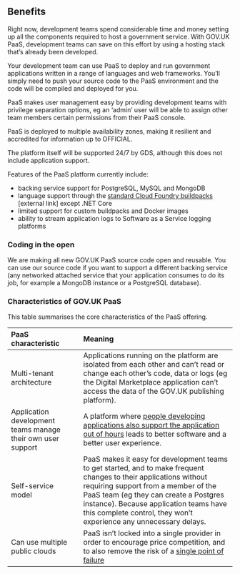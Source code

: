 ## Benefits

Right now, development teams spend considerable time and money setting up all the components required to host a government service. With GOV.UK PaaS, development teams can save on this effort by using a hosting stack that’s already been developed.

Your development team can use PaaS to deploy and run government applications written in a range of languages and web frameworks. You’ll simply need to push your source code to the PaaS environment and the code will be compiled and deployed for you.

PaaS makes user management easy by providing development teams with privilege separation options, eg an ‘admin’ user will be able to assign other team members certain permissions from their PaaS console.

PaaS is deployed to multiple availability zones, making it resilient and accredited for information up to OFFICIAL.

The platform itself will be supported 24/7 by GDS, although this does not include application support.

Features of the PaaS platform currently include:

*   backing service support for PostgreSQL, MySQL and MongoDB
*   language support through the [standard Cloud Foundry buildpacks](http://docs.cloudfoundry.org/buildpacks/) [external link] except .NET Core
*   limited support for custom buildpacks and Docker images
*   ability to stream application logs to Software as a Service logging platforms

### Coding in the open

We are making all new GOV.UK PaaS source code open and reusable. You can use our source code if you want to support a different backing service (any networked attached service that your application consumes to do its job, for example a MongoDB instance or a PostgreSQL database).

### Characteristics of GOV.UK PaaS
This table summarises the core characteristics of the PaaS offering.

|PaaS characteristic| Meaning|
|:---	|:---	|
| Multi-tenant architecture| Applications running on the platform are isolated from each other and can’t read or change each other’s code, data or logs (eg the Digital Marketplace application can’t access the data of the GOV.UK publishing platform).|
| Application development teams manage their own user support|   A platform where [people developing applications also support the application out of hours](http://www.infoq.com/presentations/gov-uk-devops) leads to better software and a better user experience.	|
|Self-service model|PaaS makes it easy for development teams to get started, and to make frequent changes to their applications without requiring support from a member of the PaaS team (eg they can create a Postgres instance). Because application teams have this complete control, they won’t experience any unnecessary delays. |
|Can use multiple public clouds|   PaaS isn’t locked into a single provider in order to encourage price competition, and to also remove the risk of a [single point of failure](https://en.wikipedia.org/wiki/Single_point_of_failure)	|
